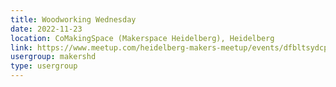 ```yaml
---
title: Woodworking Wednesday
date: 2022-11-23
location: CoMakingSpace (Makerspace Heidelberg), Heidelberg
link: https://www.meetup.com/heidelberg-makers-meetup/events/dfbltsydcpbfc/
usergroup: makershd
type: usergroup
---
```

